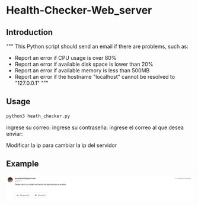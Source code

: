 # Health-Checker-Web_server

## Introduction

"""
This Python script should send an email if there are problems, such as:
* Report an error if CPU usage is over 80%
* Report an error if available disk space is lower than 20%
* Report an error if available memory is less than 500MB
* Report an error if the hostname "localhost" cannot be resolved to "127.0.0.1"
"""

## Usage

```bash
python3 heath_checker.py
```

ingrese su correo:
ingrese su contraseña:
ingrese el correo al que desea enviar:

Modificar la ip para cambiar la ip del servidor

## Example

![](https://raw.githubusercontent.com/s4yhii/Health-Checker-Web_server/master/proof/proof.png)
